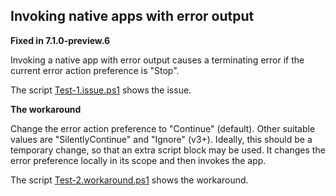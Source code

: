 ## Invoking native apps with error output

**Fixed in 7.1.0-preview.6**

Invoking a native app with error output causes a terminating error if the
current error action preference is "Stop".

The script [Test-1.issue.ps1](Test-1.issue.ps1) shows the issue.

**The workaround**

Change the error action preference to "Continue" (default). Other suitable
values are "SilentlyContinue" and "Ignore" (v3+). Ideally, this should be a
temporary change, so that an extra script block may be used. It changes the
error preference locally in its scope and then invokes the app.

The script [Test-2.workaround.ps1](Test-2.workaround.ps1) shows the workaround.
